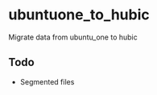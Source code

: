 ubuntuone_to_hubic
==================

Migrate data from ubuntu_one to hubic

## Todo
 * Segmented files
